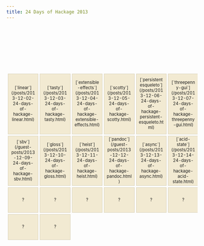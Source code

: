 ```yaml
---
title: 24 Days of Hackage 2013
---
```

<style>
table {
  border-spacing: 4px;
  border-collapse: separate;
  font-size: 0.8em;
}

table td {
  border: 1px solid #d9d2ba;
  width: 6em;
  max-width: 6em;
  height: 6em;
  background-color: rgb(242, 234, 210);
  text-align: center;
  vertical-align: center;
}
table td code { white-space: normal !important; }
</style>

<table>
  <tr>
    <td colspan="6" style="border: none; background: transparent"></td>
    <td>[2013 in Review](/posts/2013-12-01-24-days-of-hackage-intro.html)</td>
  </tr>
  <tr>
    <td>[`linear`](/posts/2013-12-02-24-days-of-hackage-linear.html)</td>
    <td>[`tasty`](/posts/2013-12-03-24-days-of-hackage-tasty.html)</td>
    <td>[`extensible-effects`](/posts/2013-12-04-24-days-of-hackage-extensible-effects.html)</td>
    <td>[`scotty`](/posts/2013-12-05-24-days-of-hackage-scotty.html)</td>
    <td>[`persistent esqueleto`](/posts/2013-12-06-24-days-of-hackage-persistent-esqueleto.html)</td>
    <td>[`threepenny-gui`](/posts/2013-12-07-24-days-of-hackage-threepenny-gui.html)</td>
    <td>[`data-memocombinators`](/posts/2013-12-08-24-days-of-hackage-data-memocombinators.html)</td>
  </tr>
  <tr>
    <td>[`sbv`](/guest-posts/2013-12-09-24-days-of-hackage-sbv.html)</td>
    <td>[`gloss`](/posts/2013-12-10-24-days-of-hackage-gloss.html)</td>
    <td>[`heist`](/posts/2013-12-11-24-days-of-hackage-heist.html)</td>
    <td>[`pandoc`](/guest-posts/2013-12-12-24-days-of-hackage-pandoc.html)</td>
    <td>[`async`](/posts/2013-12-13-24-days-of-hackage-async.html)</td>
    <td>[`acid-state`](/posts/2013-12-14-24-days-of-hackage-acid-state.html)</td>
    <td>[`time`](/posts/2013-12-15-24-days-of-hackage-time.html)</td>
  </tr>
  <tr>
    <td>?</td>
    <td>?</td>
    <td>?</td>
    <td>?</td>
    <td>?</td>
    <td>?</td>
    <td>?</td>
  </tr>
  <tr>
    <td>?</td>
    <td>?</td>
  </tr>
</table>
